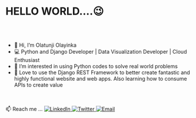 <h1>HELLO WORLD....😉 </h1>
<br />
<br />

- 👋 Hi, I’m Olatunji Olayinka
- 💻 Python and Django Developer | Data Visualization Developer | Cloud Enthusiast
- 👀 I’m interested in using Python codes to solve real world problems
- 🌱 Love to use the Django REST Framework to better create fantastic and highly functional website and web apps. Also learning how to consume APIs to create value
<br />
<br />

<div align="left">📫 Reach me ...
  <a href="https://www.linkedin.com/in/olatunji-olayinka-coder/" target="_blank">
    <img src="https://img.shields.io/badge/-LinkedIn-blue?style=flat&logo=linkedin&logoColor=white" alt="LinkedIn">
  </a>
  <a href="https://twitter.com/YinkaCoder" target="_blank">
    <img src="https://img.shields.io/badge/-Twitter-1ca0f1?style=flat&logo=twitter&logoColor=white" alt="Twitter">
  </a>
  <a href="mailto:olatunji.weber@gmail.com">
    <img src="https://img.shields.io/badge/-Email-c14438?style=flat&logo=mail.ru&logoColor=white" alt="Email">
  </a>
</div>


<!---
olatunji-weber/olatunji-weber is a ✨ special ✨ repository because its `README.md` (this file) appears on your GitHub profile.
You can click the Preview link to take a look at your changes.
--->
